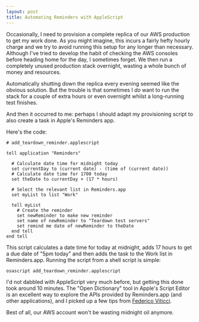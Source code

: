 ```yaml
---
layout: post
title: Automating Reminders with AppleScript
---
```


Occasionally, I need to provision a complete replica of our AWS production to get my work done. As you might imagine, this incurs a fairly hefty hourly charge and we try to avoid running this setup for any longer than necessary. Although I've tried to develop the habit of checking the AWS consoles before heading home for the day, I sometimes forget. We then run a completely unused production stack overnight, wasting a whole bunch of money and resources.

Automatically shutting down the replica every evening seemed like the obvious solution. But the trouble is that sometimes I *do* want to run the stack for a couple of extra hours or even overnight whilst a long-running test finishes.

And then it occurred to me: perhaps I should adapt my provisioning script to also create a task in Apple's Reminders app.

Here's the code:

```applescript
# add_teardown_reminder.applescript

tell application "Reminders"

  # Calculate date time for midnight today
  set currentDay to (current date) - (time of (current date))
  # Calculate date time for 1700 today
  set theDate to currentDay + (17 * hours)

  # Select the relevant list in Reminders.app
  set myList to list "Work"

  tell myList
    # Create the reminder
    set newReminder to make new reminder
    set name of newReminder to "Teardown test servers"
    set remind me date of newReminder to theDate
  end tell
end tell
```

This script calculates a date time for today at midnight, adds 17 hours to get a due date of "5pm today" and then adds the task to the Work list in Reminders.app. Running the script from a shell script is simple:

```bash
osascript add_teardown_reminder.applescript
```

I'd not dabbled with AppleScript very much before, but getting this done took around 10 minutes. The "Open Dictionary" tool in Apple's Script Editor is an excellent way to explore the APIs provided by Reminders.app (and other applications), and I picked up a few tips from [Federico Viticci](https://www.macstories.net/tutorials/enhancing-reminders-with-applescript-and-macros/).

Best of all, our AWS account won't be wasting midnight oil anymore.
